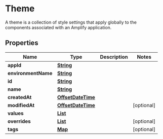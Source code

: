 

# Theme

A theme is a collection of style settings that apply globally to the components associated with an Amplify application.

## Properties

| Name | Type | Description | Notes |
|------------ | ------------- | ------------- | -------------|
|**appId** | [**String**](String.md) |  |  |
|**environmentName** | [**String**](String.md) |  |  |
|**id** | [**String**](String.md) |  |  |
|**name** | [**String**](String.md) |  |  |
|**createdAt** | [**OffsetDateTime**](OffsetDateTime.md) |  |  |
|**modifiedAt** | [**OffsetDateTime**](OffsetDateTime.md) |  |  [optional] |
|**values** | [**List**](List.md) |  |  |
|**overrides** | [**List**](List.md) |  |  [optional] |
|**tags** | [**Map**](Map.md) |  |  [optional] |




